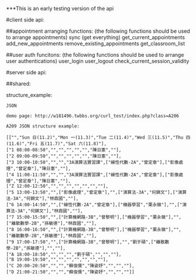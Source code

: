 ***This is an early testing version of the api



#client side api:

##appointment arranging functions:
(the following functions should be used to arrange appointments)
sync (get everything)
get_current_appointments
add_new_appointments
remove_existing_appointments
get_classroom_list


##user auth funcitons:
(the following functions should be used to arrange user authentications)
user_login
user_logout
check_current_session_validity




#server side api:




##shared:

structure_example:

    JSON 
    
    demo page: http://w181496.twbbs.org/curl_test/index.php?class=A206

    A209 JSON structure example:
    
    [["","Sun 日(11.2)","Mon 一(11.3)","Tue 二(11.4)","Wed 三(11.5)","Thu 四(11.6)","Fri 五(11.7)","Sat 六(11.8)"],
    ["1 08:00-08:50","","","","","","陳日憲",""],
    ["2 09:00-09:50","","","","","","陳日憲",""],
    ["3 10:00-10:50","","","3A演算法實習課",["線性代數-2A","曾定章"],["影像處理","曾定章"],"陳日憲",""],
    ["4 11:00-11:50","","","3A演算法實習課",["線性代數-2A","曾定章"],["影像處理","曾定章"],"陳日憲",""],
    ["Z 12:00-12:50","","","","","","",""],
    ["5 13:00-13:50","",["影像處理","曾定章"],"",["演算法-3A","何錦文"],["演算法-3A","何錦文"],"林鼎國",""],
    ["6 14:00-14:50","",["線性代數-2A","曾定章"],["機器學習","栗永徽"],"",["演算法-3A","何錦文"],"林鼎國",""],
    ["7 15:00-15:50","",["計算機網路-3B","曾黎明"],["機器學習","栗永徽"],"",["離散數學-2B","孫敏德"],"林鼎國",""],
    ["8 16:00-16:50","",["計算機網路-3B","曾黎明"],["機器學習","栗永徽"],"",["離散數學-2B","孫敏德"],"林鼎國",""],
    ["9 17:00-17:50","",["計算機網路-3B","曾黎明"],"","劉于碩",["離散數學-2B","孫敏德"],"",""],
    ["A 18:00-18:50","","","","劉于碩","","",""],
    ["B 19:00-19:50","","","","","","",""],
    ["C 20:00-20:50","","","蘇俊儒","陳姿妤","","",""],
    ["D 21:00-21:50","","","蘇俊儒","陳姿妤","","",""]]

